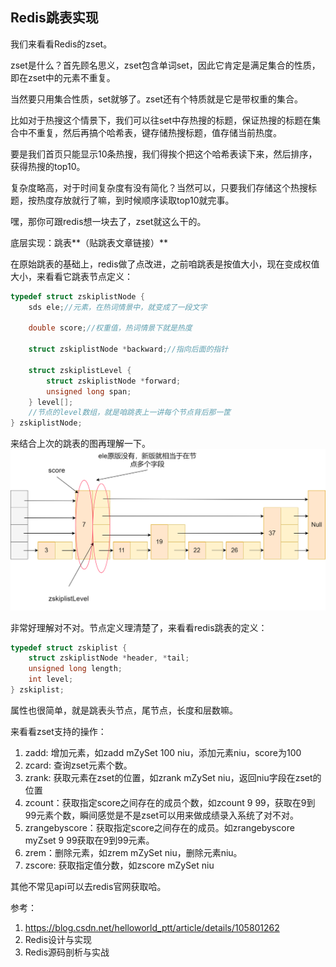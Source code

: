 ## Redis跳表实现
我们来看看Redis的zset。

zset是什么？首先顾名思义，zset包含单词set，因此它肯定是满足集合的性质，即在zset中的元素不重复。

当然要只用集合性质，set就够了。zset还有个特质就是它是带权重的集合。

比如对于热搜这个情景下，我们可以往set中存热搜的标题，保证热搜的标题在集合中不重复，然后再搞个哈希表，键存储热搜标题，值存储当前热度。

要是我们首页只能显示10条热搜，我们得挨个把这个哈希表读下来，然后排序，获得热搜的top10。

复杂度略高，对于时间复杂度有没有简化？当然可以，只要我们存储这个热搜标题，按热度存放就行了嘛，到时候顺序读取top10就完事。

嘿，那你可跟redis想一块去了，zset就这么干的。

底层实现：跳表**（贴跳表文章链接）**

在原始跳表的基础上，redis做了点改进，之前咱跳表是按值大小，现在变成权值大小，来看看它跳表节点定义：

```c
typedef struct zskiplistNode {
    sds ele;//元素，在热词情景中，就变成了一段文字
    
    double score;//权重值，热词情景下就是热度

    struct zskiplistNode *backward;//指向后面的指针

    struct zskiplistLevel {
        struct zskiplistNode *forward;
        unsigned long span;
    } level[];
    //节点的level数组，就是咱跳表上一讲每个节点背后那一筐
} zskiplistNode;
```
来结合上次的跳表的图再理解一下。
![跳表1](skip8.png)


非常好理解对不对。节点定义理清楚了，来看看redis跳表的定义：
```c
typedef struct zskiplist {
    struct zskiplistNode *header, *tail;
    unsigned long length;
    int level;
} zskiplist;
```
属性也很简单，就是跳表头节点，尾节点，长度和层数嘛。

来看看zset支持的操作：
1. zadd: 增加元素，如zadd mZySet 100 niu，添加元素niu，score为100
2. zcard: 查询zset元素个数。
3. zrank: 获取元素在zset的位置，如zrank mZySet niu，返回niu字段在zset的位置
4. zcount：获取指定score之间存在的成员个数，如zcount 9 99，获取在9到99元素个数，瞬间感觉是不是zset可以用来做成绩录入系统了对不对。
5. zrangebyscore：获取指定score之间存在的成员。如zrangebyscore myZset 9 99获取在9到99元素。 
6. zrem：删除元素，如zrem mZySet niu，删除元素niu。
7. zscore: 获取指定值分数，如zscore mZySet niu

其他不常见api可以去redis官网获取哈。

参考：
1. https://blog.csdn.net/helloworld_ptt/article/details/105801262
2. Redis设计与实现
3. Redis源码剖析与实战